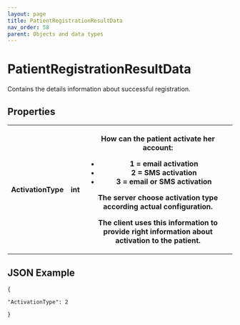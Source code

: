 ```yaml
---
layout: page
title: PatientRegistrationResultData
nav_order: 58
parent: Objects and data types
---
```


# PatientRegistrationResultDataContains the details information about successful registration.## Properties<table><tbody><tr><th><p>ActivationType</p></th><th><p>int</p></th><th><p>How can the patient activate her account:</p><ul><li>1 = email activation</li><li>2 = SMS activation</li><li>3 = email or SMS activation</li></ul><p>The server choose activation type according actual configuration.</p><p>The client uses this information to provide right information about activation to the patient.</p></th></tr></tbody></table>## JSON Example```{"ActivationType": 2}```